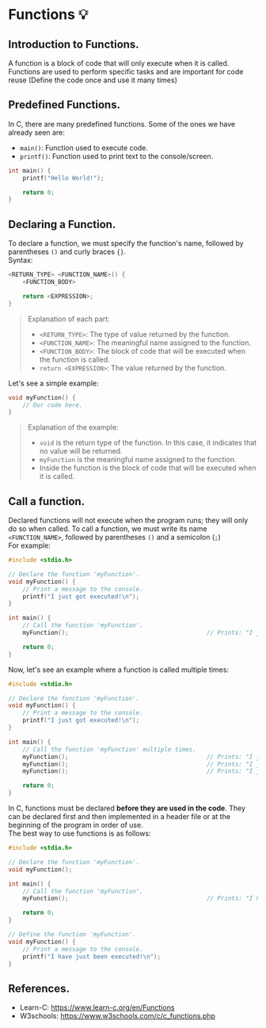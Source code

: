# Functions 💡
## Introduction to Functions.
A function is a block of code that will only execute when it is called. Functions are used to perform specific tasks and are important for code reuse (Define the code once and use it many times)

## Predefined Functions.
In C, there are many predefined functions. Some of the ones we have already seen are:
- `main()`: Function used to execute code.
- `printf()`: Function used to print text to the console/screen.
```c
int main() {
    printf("Hello World!");

    return 0;
}
```

## Declaring a Function.
To declare a function, we must specify the function's name, followed by parentheses `()` and curly braces `{}`.<br>
Syntax:
```c
<RETURN_TYPE> <FUNCTION_NAME>() {
    <FUNCTION_BODY>

    return <EXPRESSION>;
}
```
> Explanation of each part:
> - `<RETURN_TYPE>`: The type of value returned by the function.
> - `<FUNCTION_NAME>`: The meaningful name assigned to the function.
> - `<FUNCTION_BODY>`: The block of code that will be executed when the function is called.
> - `return <EXPRESSION>`: The value returned by the function.

Let's see a simple example:
```c
void myFunction() {
    // Our code here.
}
```
> Explanation of the example:
> - `void` is the return type of the function. In this case, it indicates that no value will be returned.
> - `myFunction` is the meaningful name assigned to the function.
> - Inside the function is the block of code that will be executed when it is called.

## Call a function.
Declared functions will not execute when the program runs; they will only do so when called. To call a function, we must write its name `<FUNCTION_NAME>`, followed by parentheses `()` and a semicolon (`;`)<br>
For example:
```c
#include <stdio.h>

// Declare the function 'myFunction'.
void myFunction() {
    // Print a message to the console.
    printf("I just got executed!\n");
}

int main() {
    // Call the function 'myFunction'.
    myFunction();                                       // Prints: "I just got executed!".

    return 0;
}
```

Now, let's see an example where a function is called multiple times:
```c
#include <stdio.h>

// Declare the function 'myFunction'.
void myFunction() {
    // Print a message to the console.
    printf("I just got executed!\n");
}

int main() {
    // Call the function 'myFunction' multiple times.
    myFunction();                                       // Prints: "I just got executed!".
    myFunction();                                       // Prints: "I just got executed!".
    myFunction();                                       // Prints: "I just got executed!".

    return 0;
}
```

In C, functions must be declared **before they are used in the code**. They can be declared first and then implemented in a header file or at the beginning of the program in order of use.<br>
The best way to use functions is as follows:
```c
#include <stdio.h>

// Declare the function 'myFunction'.
void myFunction();

int main() {
    // Call the function 'myFunction'.
    myFunction();                                       // Prints: "I have just been executed!".

    return 0;
}

// Define the function 'myFunction'.
void myFunction() {
    // Print a message to the console.
    printf("I have just been executed!\n");
}
```

## References.
- Learn-C: https://www.learn-c.org/en/Functions
- W3schools: https://www.w3schools.com/c/c_functions.php